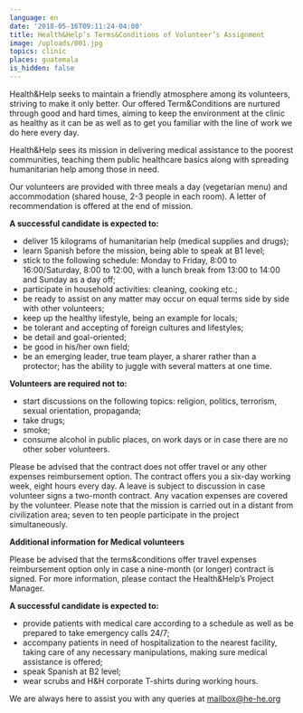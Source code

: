 ```yaml
---
language: en
date: '2018-05-16T09:11:24-04:00'
title: Health&Help’s Terms&Conditions of Volunteer’s Assignment
image: /uploads/001.jpg
topics: clinic
places: guatemala
is_hidden: false
---
```

Health&Help seeks to maintain a friendly atmosphere among its volunteers, striving to make it only better. Our offered Term&Conditions are nurtured through good and hard times, aiming to keep the environment at the clinic as healthy as it can be as well as to get you familiar with the line of work we do here every day.

Health&Help sees its mission in delivering medical assistance to the poorest communities, teaching them public healthcare basics along with spreading humanitarian help among those in need.

Our volunteers are provided with three meals a day (vegetarian menu) and accommodation (shared house, 2-3 people in each room). A letter of recommendation is offered at the end of mission.

**A successful candidate is expected to:**

* deliver 15 kilograms of humanitarian help (medical supplies and drugs);
* learn Spanish before the mission, being able to speak at B1 level;
* stick to the following schedule: Monday to Friday, 8:00 to 16:00/Saturday, 8:00 to 12:00, with a lunch break from 13:00 to 14:00 and Sunday as a day off;
* participate in household activities: cleaning, cooking etc.;
* be ready to assist on any matter may occur on equal terms side by side with other volunteers;
* keep up the healthy lifestyle, being an example for locals;
* be tolerant and accepting of foreign cultures and lifestyles;
* be detail and goal-oriented;
* be good in his/her own field;
* be an emerging leader, true team player, a sharer rather than a protector; has the ability to juggle with several matters at one time.

**Volunteers are required not to:**

* start discussions on the following topics: religion, politics, terrorism, sexual orientation, propaganda;
* take drugs;
* smoke;
* consume alcohol in public places, on work days or in case there are no other sober volunteers.

Please be advised that the contract does not offer travel or any other expenses reimbursement option. The contract offers you a six-day working week, eight hours every day. A leave is subject to discussion in case volunteer signs a two-month contract. Any vacation expenses are covered by the volunteer. Please note that the mission is carried out in a distant from civilization area; seven to ten people participate in the project simultaneously.

**Additional information for Medical volunteers**

Please be advised that the terms&conditions offer travel expenses reimbursement option only in case a nine-month (or longer) contract is signed. For more information, please contact the Health&Help’s Project Manager.

**A successful candidate is expected to:**

* provide patients with medical care according to a schedule as well as be prepared to take emergency calls 24/7;
* accompany patients in need of hospitalization to the nearest facility, taking care of any necessary manipulations, making sure medical assistance is offered;
* speak Spanish at B2 level;
* wear scrubs and H&H corporate T-shirts during working hours.

We are always here to assist you with any queries at <a href="mailto:mailbox@he-he.org">mailbox@he-he.org</a>
